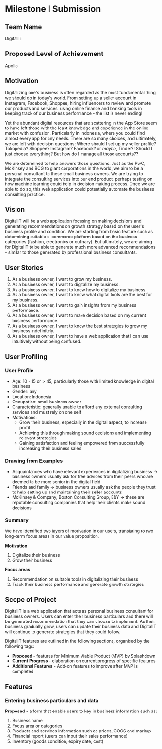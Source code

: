 # Milestone I Submission

## Team Name
DigitalIT

## Proposed Level of Achievement
Apollo

## Motivation
Digitalizing one's business is often regarded as the most fundamental thing we should do in today's world. From setting up a seller account in Instagram, Facebook, Shoppee, hiring influencers to review and promote our products and services, using online finance and banking tools in keeping track of our business performance - the list is never ending!

Yet the abundant digital resources that are scattering in the App Store seem to have left those with the least knowledge and experience in the online market with confusion. Particularly in Indonesia, where you could find almost every app for any needs. There are so many choices, and ultimately, we are left with decision questions: Where should I set up my seller profile? Tokopedia? Shoppee? Instagram? Facebook? or _maybe_, Tinder?! Should I just choose everything? But how do I manage all those accounts??

We are determined to help answers those questions. Just as the PwC, McKinsey and BCG to giant corporations in the world, we aim to be a personal consultant to these small business owners. We are trying to integrate the consulting services into our end product, perhaps testing on how machine learning could help in decision making process. Once we are able to do so, this web application could potentially automate the business consulting practice.

## Vision
DigitalIT will be a web application focusing on making decisions and generating recommendations on growth strategy based on the user's business profile and condition. We are starting from basic feature such as determining suitable e-commerce platform based on the business categories (fashion, electronics or culinary). But ultimately, we are aiming for DigitalIT to be able to generate much more advanced recommendations - similar to those generated by professional business consultants.

## User Stories
1. As a business owner, I want to grow my business.
2. As a business owner, I want to digitalize my business.
3. As a business owner, I want to know how to digitalize my business.
4. As a business owner, I want to know what digital tools are the best for my business.
5. As a business owner, I want to gain insights from my business performance.
6. As a business owner, I want to make decision based on my current business performance.
7. As a business owner, I want to know the best strategies to grow my business indefinitely.
8. As a business owner, I want to have a web application that I can use intuitively without being confused.

## User Profiling
### User Profile
- Age: 10 - 15 or > 45, particularly those with limited knowledge in digital business
- Gender: any
- Location: Indonesia
- Occupation: small business owner
- Characteristic: generally unable to afford any external consulting services and must rely on one self
- Motivations:
  * Grow their business, especially in the digital aspect, to increase profit
  * Achieving this through making sound decisions and implementing relevant strategies
  * Gaining satisfaction and feeling empowered from successfully increasing their business sales

### Drawing from Examples
- Acquaintances who have relevant experiences in digitalizing business -> business owners usually ask for free advices from their peers who are deemed to be more senior in the digital field
- Friends and family -> business owners usually ask the people they trust to help setting up and maintaining their seller accounts
- McKinsey & Company, Boston Consulting Group, E&Y -> these are reputable consulting companies that help their clients make sound decisions

### Summary
We have identified two layers of motivation in our users, translating to two long-term focus areas in our value proposition.

**Motivation**
1. Digitalize their business
2. Grow their business

**Focus areas**
1. Recommendation on suitable tools in digitalizing their business
2. Track their business performance and generate growth strategies

## Scope of Project
DigitalIT is a web application that acts as personal business consultant for business owners. Users can enter their business particulars and there will be generated recommendation that they can choose to implement. As their business gradually grow, users can update their business data and DigitalIT will continue to generate strategies that they could follow.

DigitalIT features are outlined in the following sections, organised by the following tags:
- **Proposed** - features for Minimum Viable Product (MVP) by Splashdown
- **Current Progress** - elaboration on current progress of specific features
- **Additional Features** - Add-on features to improve after MVP is completed

## Features

### Entering business particulars and data

**Proposed** - a form that enable users to key in business information such as:
1. Business name
2. Focus area or categories
3. Products and services information such as prices, COGS and markup
4. Financial report (users can input their sales performance)
5. Inventory (goods condition, expiry date, cost)
